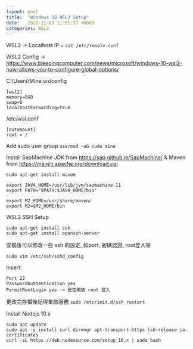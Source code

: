 ```yaml
---
layout: post
title:  "Windows 10 WSL2 Setup"
date:   2020-11-03 11:51:37 +0800
categories: WSL2
---
```



WSL2 -> Localhost IP = `cat /etc/resolv.conf`


WSL2 Config -> https://www.bleepingcomputer.com/news/microsoft/windows-10-wsl2-now-allows-you-to-configure-global-options/



C:\Users\Mine\.wslconfig

```
[wsl2]
memory=8GB
swap=0
localhostForwarding=true
```

/etc/wsl.conf
```
[automount]
root = /
```

Add sudo user group
`usermod -aG sudo mine`


Install SapMachine JDK from https://sap.github.io/SapMachine/ & Maven from https://maven.apache.org/download.cgi

```
sudo apt-get install maven

export JAVA_HOME=/usr/lib/jvm/sapmachine-11
export PATH="$PATH:$JAVA_HOME/bin"

export M2_HOME=/usr/share/maven/
export M2=$M2_HOME/bin
```

WSL2 SSH Setup

```
sudo apt-get install ssh
sudo apt-get install openssh-server
```

安裝後可以修改一些 ssh 的設定, 如port, 密碼認證, root登入等

`sudo vim /etc/ssh/sshd_config`

Insert: 
```
Port 22
PasswordAuthentication yes
PermitRootLogin yes -> 是否開放 root 登入
```

更改完存檔後記得重啟服務
`sudo /etc/init.d/ssh restart`

Install Nodejs 10.x

```
sudo apt update
sudo apt -y install curl dirmngr apt-transport-https lsb-release ca-certificates
curl -sL https://deb.nodesource.com/setup_10.x | sudo bash
```


